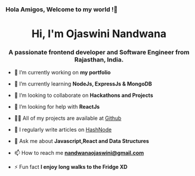 ### Hola Amigos, Welcome to my world !👋

  <h1 align="center">Hi, I'm Ojaswini Nandwana</h1>
  <h3 align="center">A passionate frontend developer and Software Engineer from Rajasthan, India.</h3>

- 🔭 I’m currently working on **my portfolio**

- 🌱 I’m currently learning **NodeJs, ExpressJs & MongoDB**

- 👯 I’m looking to collaborate on **Hackathons and Projects**

- 🤝 I’m looking for help with **ReactJs**

- 👨‍💻 All of my projects are available at [Github](Github)

- 📝 I regularly write articles on [HashNode](HashNode)

- 💬 Ask me about **Javascript,React and Data Structures**

- 📫 How to reach me **nandwanaojaswini@gmail.com**

- ⚡ Fun fact **I enjoy long walks to the Fridge XD**





